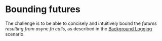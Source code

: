# Bounding futures

The challenge is to be able to concisely and intuitively bound the *futures resulting from async fn calls*, as described in the [Background Logging](../scenarios/background-logging.md) scenario.